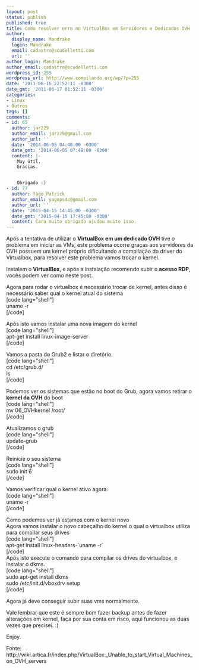 ```yaml
---
layout: post
status: publish
published: true
title: Como resolver erro no VirtualBox em Servidores e Dedicados OVH
author:
  display_name: Mandrake
  login: Mandrake
  email: cadastro@scudelletti.com
  url: ''
author_login: Mandrake
author_email: cadastro@scudelletti.com
wordpress_id: 255
wordpress_url: http://www.compilando.org/wp/?p=255
date: '2011-06-16 22:52:11 -0300'
date_gmt: '2011-06-17 01:52:11 -0300'
categories:
- Linux
- Outros
tags: []
comments:
- id: 65
  author: jar229
  author_email: jar229@gmail.com
  author_url: ''
  date: '2014-06-05 04:48:00 -0300'
  date_gmt: '2014-06-05 07:48:00 -0300'
  content: |-
    Muy útil.
    Gracias.


    Obrigado :)
- id: 77
  author: Yago Patrick
  author_email: yagopsdc@gmail.com
  author_url: ''
  date: '2015-04-15 14:45:00 -0300'
  date_gmt: '2015-04-15 17:45:00 -0300'
  content: Cara muito obrigado ajudou muito isso.
---
```

<p>Após a tentativa de utilizar o <strong>VirtualBox em um dedicado OVH</strong> tive o problema em iniciar as VMs, este problema ocorre graças aos servidores da OVH possuem um kernel próprio dificultando a compilação do driver do Virtualbox, para resolver este problema vamos trocar o kernel.</p>
<p>Instalem o <strong>VirtualBox</strong>, e após a instalação recomendo subir o <strong>acesso RDP</strong>, vocês podem ver como neste post.</p>
<p>Agora para rodar o virtualbox é necessário trocar de kernel, antes disso é necessário saber qual o kernel atual do sistema<br />
[code lang="shell"]<br />
uname -r<br />
[/code]</p>
<p>Após isto vamos instalar uma nova imagem do kernel<br />
[code lang="shell"]<br />
apt-get install linux-image-server<br />
[/code]</p>
<p>Vamos a pasta do Grub2 e listar o diretório.<br />
[code lang="shell"]<br />
cd /etc/grub.d/<br />
ls<br />
[/code]</p>
<p>Podemos ver os sistemas que estão no boot do Grub, agora vamos retirar o <strong>kernel da OVH</strong> do boot<br />
[code lang="shell"]<br />
mv 06_OVHkernel /root/<br />
[/code]</p>
<p>Atualizamos o grub<br />
[code lang="shell"]<br />
update-grub<br />
[/code]</p>
<p>Reinicie o seu sistema<br />
[code lang="shell"]<br />
sudo init 6<br />
[/code]</p>
<p>Vamos verificar qual o kernel ativo agora:<br />
[code lang="shell"]<br />
uname -r<br />
[/code]</p>
<p>Como podemos ver já estamos com o kernel novo<br />
Agora vamos instalar o novo cabeçalho do kernel o qual o virtualbox utiliza para compilar seus drives<br />
[code lang="shell"]<br />
apt-get install linux-headers-`uname -r`<br />
[/code]<br />
Após isto execute o comando para compilar os drives do virtualbox, e instalar o dkms.<br />
[code lang="shell"]<br />
sudo apt-get install dkms<br />
sudo /etc/init.d/vboxdrv setup<br />
[/code]</p>
<p>Agora já deve conseguir subir suas vms normalmente.</p>
<p>Vale lembrar que este é sempre bom fazer backup antes de fazer alterações em kernel, faça por sua conta em risco, aqui funcionou as duas vezes que precisei. :)</p>
<p>Enjoy.</p>
<p>Fonte: http://wiki.artica.fr/index.php/VirtualBox:_Unable_to_start_Virtual_Machines_on_OVH_servers</p>
